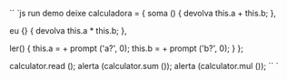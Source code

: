 

`` `js run demo
deixe calculadora = {
soma () {
devolva this.a + this.b;
},

eu {} {
devolva this.a * this.b;
},

ler() {
this.a = + prompt ('a?', 0);
this.b = + prompt ('b?', 0);
}
};

calculator.read ();
alerta (calculator.sum ());
alerta (calculator.mul ());
`` `

